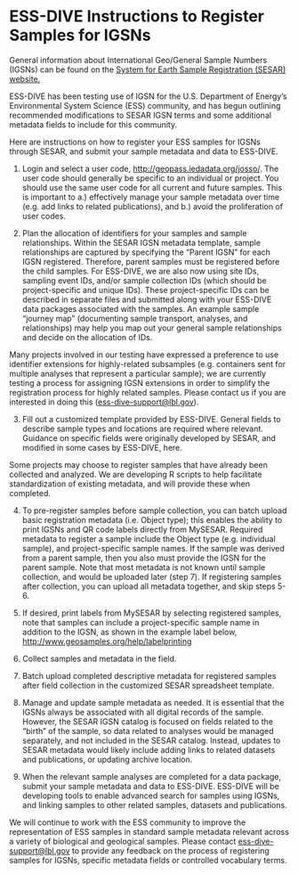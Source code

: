 # ESS-DIVE Instructions to Register Samples for IGSNs

General information about International Geo/General Sample Numbers (IGSNs) can be found on the [System for Earth Sample Registration (SESAR) website.](https://www.geosamples.org/igsnabout) 

ESS-DIVE has been testing use of IGSN for the U.S. Department of Energy’s Environmental System Science (ESS) community, and has begun outlining recommended modifications to SESAR IGSN terms and some additional metadata fields to include for this community. 

Here are instructions on how to register your ESS samples for IGSNs through SESAR, and submit your sample metadata and data to ESS-DIVE. 

1. Login and select a user code, http://geopass.iedadata.org/josso/. The user code should generally be specific to an individual or project. You should use the same user code for all current and future samples. This is important to a.) effectively manage your sample metadata over time (e.g. add links to related publications), and b.) avoid the proliferation of user codes.   

2. Plan the allocation of identifiers for your samples and sample relationships. Within the SESAR IGSN metadata template, sample relationships are captured by specifying the “Parent IGSN” for each IGSN registered. Therefore, parent samples must be registered before the child samples. For ESS-DIVE, we are also now using site IDs, sampling event IDs, and/or sample collection IDs (which should be project-specific and unique IDs). These project-specific IDs can be described in separate files and submitted along with your ESS-DIVE data packages associated with the samples. An example sample “journey map” (documenting sample transport, analyses, and relationships) may help you map out your general sample relationships and decide on the allocation of IDs. 

Many projects involved in our testing have expressed a preference to use identifier extensions for highly-related subsamples (e.g. containers sent for multiple analyses that represent a particular sample); we are currently testing a process for assigning IGSN extensions in order to simplify the registration process for highly related samples. Please contact us if you are interested in doing this (ess-dive-support@lbl.gov). 

3. Fill out a customized template provided by ESS-DIVE. General fields to describe sample types and locations are required where relevant. Guidance on specific fields were originally developed by SESAR, and modified in some cases by ESS-DIVE, here. 

Some projects may choose to register samples that have already been collected and analyzed. We are developing R scripts to help facilitate standardization of existing metadata, and will provide these when completed. 


4. To pre-register samples before sample collection, you can batch upload basic registration metadata (i.e. Object type); this enables the ability to print IGSNs and QR code labels directly from MySESAR. Required metadata to register a sample include the Object type (e.g. individual sample), and project-specific sample names. If the sample was derived from a parent sample, then you also must provide the IGSN for the parent sample. Note that most metadata is not known until sample collection, and would be uploaded later (step 7). If registering samples after collection, you can upload all metadata together, and skip steps 5-6.

5. If desired, print labels from MySESAR by selecting registered samples, note that samples can include a project-specific sample name in addition to the IGSN, as shown in the example label below, http://www.geosamples.org/help/labelprinting 

6. Collect samples and metadata in the field.

7. Batch upload completed descriptive metadata for registered samples after field collection in the customized SESAR spreadsheet template.

8. Manage and update sample metadata as needed. It is essential that the IGSNs always be associated with all digital records of the sample. However, the SESAR IGSN catalog is focused on fields related to the “birth” of the sample, so data related to analyses would be managed separately, and not included in the SESAR catalog. Instead, updates to SESAR metadata would likely include adding links to related datasets and publications, or updating archive location. 

9. When the relevant sample analyses are completed for a data package, submit your sample metadata and data to ESS-DIVE. ESS-DIVE will be developing tools to enable advanced search for samples using IGSNs, and linking samples to other related samples, datasets and publications. 

We will continue to work with the ESS community to improve the representation of ESS samples in standard sample metadata relevant across a variety of biological and geological samples. Please contact ess-dive-support@lbl.gov to provide any feedback on the process of registering samples for IGSNs, specific metadata fields or controlled vocabulary terms.  
#
